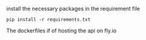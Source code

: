 install the necessary packages in the requirement file


`pip install -r requirements.txt`


 The dockerfiles if of hosting the api on fly.io
